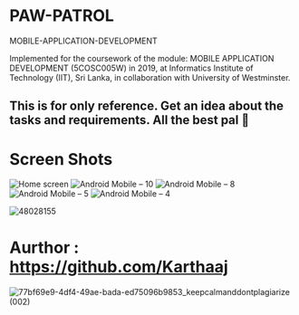 # PAW-PATROL
MOBILE-APPLICATION-DEVELOPMENT

Implemented for the coursework of the module: MOBILE APPLICATION DEVELOPMENT (5COSC005W) in 2019, at Informatics Institute of Technology (IIT), Sri Lanka, in collaboration with University of Westminster.

## This is for only reference. Get an idea about the tasks and requirements. All the best pal 🤠

# Screen Shots
![Home screen](https://user-images.githubusercontent.com/48028155/144649061-a5fd659c-1a82-44ad-8cce-93cea8521b46.jpg)
![Android Mobile – 10](https://user-images.githubusercontent.com/48028155/144649065-0cadd487-d3e7-45f9-8e6f-9bc3635d4261.jpg)
![Android Mobile – 8](https://user-images.githubusercontent.com/48028155/144649066-ae9476f4-f0d3-4fb3-a9a6-fcb416eef658.jpg)
![Android Mobile – 5](https://user-images.githubusercontent.com/48028155/144649069-44d9316a-5dc8-415f-b4e9-901c63fd30b4.jpg)
![Android Mobile – 4](https://user-images.githubusercontent.com/48028155/144649072-6a67dc7d-bc7c-4bfa-8315-69fb4cb1c69c.jpg)



![48028155](https://user-images.githubusercontent.com/48028155/144647427-f55da810-5418-45af-8803-c47b61e7f4fe.jpg)

# Aurthor : https://github.com/Karthaaj

![77bf69e9-4df4-49ae-bada-ed75096b9853_keepcalmanddontplagiarize (002)](https://user-images.githubusercontent.com/48028155/144648204-701bd16d-da05-446e-acbd-5dc4877b1f9e.png)
